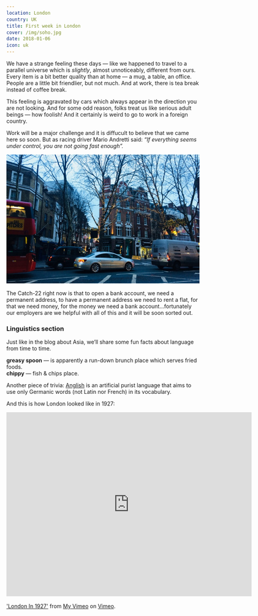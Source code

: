 ```yaml
---
location: London
country: UK
title: First week in London
cover: /img/soho.jpg
date: 2018-01-06
icon: uk
---
```


We have a strange feeling these days — like we happened to travel to a parallel universe which is _slightly_, almost unnoticeably, different from ours. Every item is a bit better quality than at home — a mug, a table, an office. People are a little bit friendlier, but not much. And at work, there is tea break instead of coffee break.

This feeling is aggravated by cars which always appear in the direction you are not looking. And for some odd reason, folks treat us like serious adult beings — how foolish! And it certainly is weird to go to work in a foreign country.

Work will be a major challenge and it is diffucult to believe that we came here so soon. But as racing driver Mario Andretti said: _“If everything seems under control, you are not going fast enough”._

![Soho](../../img/soho.jpg)

The Catch-22 right now is that to open a bank account, we need a permanent address, to have a permanent address we need to rent a flat, for that we need money, for the money we need a bank account…fortunately our employers are we helpful with all of this and it will be soon sorted out. 

### Linguistics section

Just like in the blog about Asia, we’ll share some fun facts about language from time to time.

__greasy spoon__ — is apparently a run-down brunch place which serves fried foods.  
__chippy__ — fish & chips place.

Another piece of trivia: [Anglish](http://anglish.wikia.com/wiki/Anglish_Wordbook) is an artificial purist language that aims to use only Germanic words (not Latin nor French) in its vocabulary.

And this is how London looked like in 1927: 

<iframe src="https://player.vimeo.com/video/66115782" width="640" height="480" frameborder="0" webkitallowfullscreen mozallowfullscreen allowfullscreen></iframe>
<p><a href="https://vimeo.com/66115782">&#039;London In 1927&#039;</a> from <a href="https://vimeo.com/user5545392">My Vimeo</a> on <a href="https://vimeo.com">Vimeo</a>.</p>
